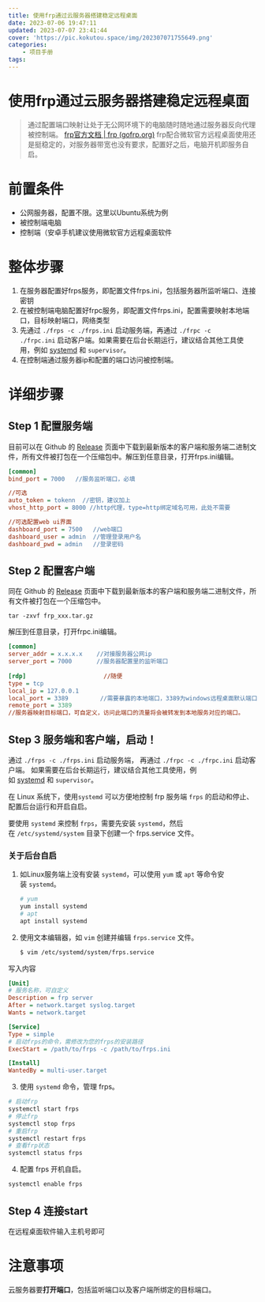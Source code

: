 ```yaml
---
title: 使用frp通过云服务器搭建稳定远程桌面
date: 2023-07-06 19:47:11
updated: 2023-07-07 23:41:44
cover: 'https://pic.kokutou.space/img/202307071755649.png'
categories:
	- 项目手册
tags: 
---
```

# 使用frp通过云服务器搭建稳定远程桌面

>通过配置端口映射让处于无公网环境下的电脑随时随地通过服务器反向代理被控制端。
>[frp官方文档 | frp (gofrp.org)](https://gofrp.org/docs/overview/)
>frp配合微软官方远程桌面使用还是挺稳定的，对服务器带宽也没有要求，配置好之后，电脑开机即服务自启。

# 前置条件

- 公网服务器，配置不限。这里以Ubuntu系统为例
- 被控制端电脑
- 控制端（安卓手机建议使用微软官方远程桌面软件

# 整体步骤

1. 在服务器配置好frps服务，即配置文件frps.ini，包括服务器所监听端口、连接密钥
2. 在被控制端电脑配置好frpc服务，即配置文件frps.ini，配置需要映射本地端口，目标映射端口，网络类型
3. 先通过 `./frps -c ./frps.ini` 启动服务端，再通过 `./frpc -c ./frpc.ini` 启动客户端。如果需要在后台长期运行，建议结合其他工具使用，例如 [systemd](https://gofrp.org/docs/setup/systemd/) 和 `supervisor`。
4. 在控制端通过服务器ip和配置的端口访问被控制端。

# 详细步骤

## Step 1 配置服务端

目前可以在 Github 的 [Release](https://github.com/fatedier/frp/releases) 页面中下载到最新版本的客户端和服务端二进制文件，所有文件被打包在一个压缩包中。解压到任意目录，打开frps.ini编辑。
```ini
[common]
bind_port = 7000   //服务监听端口，必填

//可选
auto_token = tokenn  //密钥，建议加上
vhost_http_port = 8000 //http代理，type=http绑定域名可用，此处不需要

//可选配置web ui界面
dashboard_port = 7500   //web端口
dashboard_user = admin  //管理登录用户名
dashboard_pwd = admin   //登录密码
```

## Step 2 配置客户端

同在 Github 的 [Release](https://github.com/fatedier/frp/releases) 页面中下载到最新版本的客户端和服务端二进制文件，所有文件被打包在一个压缩包中。
```shell
tar -zxvf frp_xxx.tar.gz
```

解压到任意目录，打开frpc.ini编辑。

```ini
[common]
server_addr = x.x.x.x    //对接服务器公网ip
server_port = 7000       //服务器配置里的监听端口
    
[rdp]                      //随便
type = tcp
local_ip = 127.0.0.1
local_port = 3389         //需要暴露的本地端口，3389为windows远程桌面默认端口
remote_port = 3389        
//服务器映射目标端口，可自定义，访问此端口的流量将会被转发到本地服务对应的端口。
```

## Step 3 服务端和客户端，启动！


通过 `./frps -c ./frps.ini` 启动服务端，
再通过 `./frpc -c ./frpc.ini` 启动客户端。
如果需要在后台长期运行，建议结合其他工具使用，例如 [systemd](https://gofrp.org/docs/setup/systemd/) 和 `supervisor`。

在 Linux 系统下，使用`systemd` 可以方便地控制 frp 服务端 `frps` 的启动和停止、配置后台运行和开启自启。

要使用 `systemd` 来控制 `frps`，需要先安装 `systemd`，然后在 `/etc/systemd/system` 目录下创建一个 frps.service 文件。

### 关于后台自启
1. 如Linux服务端上没有安装 `systemd`，可以使用 `yum` 或 `apt` 等命令安装 `systemd`。
    
    ```bash
    # yum
    yum install systemd
    # apt
    apt install systemd
    ```
    
2. 使用文本编辑器，如 `vim` 创建并编辑 `frps.service` 文件。
    
    ```bash
    $ vim /etc/systemd/system/frps.service
    ```
    
写入内容
    
```ini
[Unit]
# 服务名称，可自定义
Description = frp server
After = network.target syslog.target
Wants = network.target

[Service]
Type = simple
# 启动frps的命令，需修改为您的frps的安装路径
ExecStart = /path/to/frps -c /path/to/frps.ini

[Install]
WantedBy = multi-user.target 
```

3. 使用 `systemd` 命令，管理 frps。
    
```bash
# 启动frp
systemctl start frps
# 停止frp
systemctl stop frps
# 重启frp
systemctl restart frps
# 查看frp状态
systemctl status frps
```
    
4. 配置 frps 开机自启。
    
```bash
systemctl enable frps
```



## Step 4 连接start

在远程桌面软件输入主机号即可


# 注意事项

云服务器要**打开端口**，包括监听端口以及客户端所绑定的目标端口。



